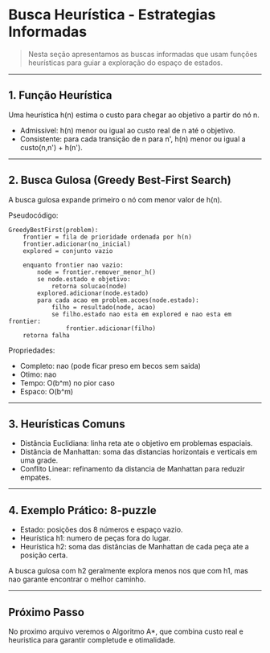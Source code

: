 # Busca Heurística - Estrategias Informadas

> Nesta seção apresentamos as buscas informadas que usam funções heurísticas para guiar a exploração do espaço de estados.

---
## 1. Função Heurística

Uma heurística h(n) estima o custo para chegar ao objetivo a partir do nó n.

* Admissivel: h(n) menor ou igual ao custo real de n até o objetivo.
* Consistente: para cada transição de n para n', h(n) menor ou igual a custo(n,n') + h(n').

---
## 2. Busca Gulosa (Greedy Best-First Search)

A busca gulosa expande primeiro o nó com menor valor de h(n).

Pseudocódigo:
```
GreedyBestFirst(problem):
    frontier = fila de prioridade ordenada por h(n)
    frontier.adicionar(no_inicial)
    explored = conjunto vazio

    enquanto frontier nao vazio:
        node = frontier.remover_menor_h()
        se node.estado e objetivo:
            retorna solucao(node)
        explored.adicionar(node.estado)
        para cada acao em problem.acoes(node.estado):
            filho = resultado(node, acao)
            se filho.estado nao esta em explored e nao esta em frontier:
                frontier.adicionar(filho)
    retorna falha
```

Propriedades:

* Completo: nao (pode ficar preso em becos sem saida)
* Otimo: nao
* Tempo: O(b^m) no pior caso
* Espaco: O(b^m)

---
## 3. Heurísticas Comuns

* Distância Euclidiana: linha reta ate o objetivo em problemas espaciais.
* Distância de Manhattan: soma das distancias horizontais e verticais em uma grade.
* Conflito Linear: refinamento da distancia de Manhattan para reduzir empates.

---
## 4. Exemplo Prático: 8-puzzle

* Estado: posições dos 8 números e espaço vazio.
* Heurística h1: numero de peças fora do lugar.
* Heurística h2: soma das distâncias de Manhattan de cada peça ate a posição certa.

A busca gulosa com h2 geralmente explora menos nos que com h1, mas nao garante encontrar o melhor caminho.

---
## Próximo Passo

No proximo arquivo veremos o Algoritmo A*, que combina custo real e heuristica para garantir completude e otimalidade.
